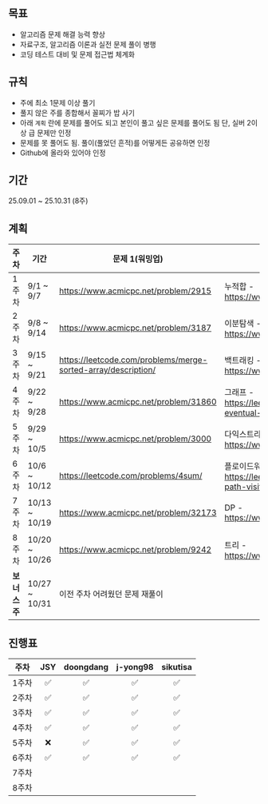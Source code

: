 ## 목표

- 알고리즘 문제 해결 능력 향상
- 자료구조, 알고리즘 이론과 실전 문제 풀이 병행
- 코딩 테스트 대비 및 문제 접근법 체계화

## 규칙

- 주에 최소 1문제 이상 풀기
- 풀지 않은 주를 종합해서 꼴찌가 밥 사기
- 아래 `계획` 란에 문제를 풀어도 되고 본인이 풀고 싶은 문제를 풀어도 됨
단, 실버 2이상 급 문제만 인정
- 문제를 못 풀어도 됨. 풀이(풀었던 흔적)를 어떻게든 공유하면 인정
- Github에 올라와 있어야 인정

## 기간

25.09.01 ~ 25.10.31 (8주)

## 계획

| 주차 | 기간 | 문제 1(워밍업) | 문제 2(알고리즘) | 문제 3(구현) | 비고 |
| --- | --- | --- | --- | --- | --- |
| 1주차 | 9/1 ~ 9/7 | https://www.acmicpc.net/problem/2915 | 누적합 - https://www.acmicpc.net/problem/27879 | https://school.programmers.co.kr/learn/courses/30/lessons/92343 |  |
| 2주차 | 9/8 ~ 9/14 | https://www.acmicpc.net/problem/3187 | 이분탐색 - https://www.acmicpc.net/problem/11796 | https://www.acmicpc.net/problem/1508 |  |
| 3주차 | 9/15 ~ 9/21 | https://leetcode.com/problems/merge-sorted-array/description/ | 백트래킹 - https://www.acmicpc.net/problem/32207 | https://school.programmers.co.kr/learn/courses/30/lessons/60060 |  |
| 4주차 | 9/22 ~ 9/28 | https://www.acmicpc.net/problem/31860 | 그래프 - https://leetcode.com/problems/find-eventual-safe-states/description/ | https://www.acmicpc.net/problem/18809 |  |
| 5주차 | 9/29 ~ 10/5 | https://www.acmicpc.net/problem/3000 | 다익스트라 - https://www.acmicpc.net/problem/23807 | https://www.acmicpc.net/problem/16638 |  |
| 6주차 | 10/6 ~ 10/12 | https://leetcode.com/problems/4sum/ | 플로이드워셜 - https://leetcode.com/problems/shortest-path-visiting-all-nodes/description/ | https://school.programmers.co.kr/learn/courses/30/lessons/81304 |  |
| 7주차 | 10/13 ~ 10/19 | https://www.acmicpc.net/problem/32173 | DP - https://www.acmicpc.net/problem/10573 | https://www.acmicpc.net/problem/16402 |  |
| 8주차 | 10/20 ~ 10/26 | https://www.acmicpc.net/problem/9242 | 트리 - https://www.acmicpc.net/problem/2132 | https://school.programmers.co.kr/learn/courses/30/lessons/92344 |  |
| **보너스 주** | 10/27 ~ 10/31 | 이전 주차 어려웠던 문제 재풀이 |  |  |  |

## 진행표
| 주차 | JSY | doongdang | j-yong98 | sikutisa |
| --- | :--: | :--: | :--: | :--: |
| 1주차 | ✅ | ✅ | ✅ | ✅ |
| 2주차 | ✅ | ✅ | ✅ | ✅ |
| 3주차 | ✅ | ✅ | ✅ | ✅ |
| 4주차 | ✅ | ✅ | ✅ | ✅ |
| 5주차 | ❌ | ✅ | ✅ | ✅ |
| 6주차 | ✅ | ✅ | ✅ | ✅ |
| 7주차 |  |  |  |  |
| 8주차 |  |  |  |  |

